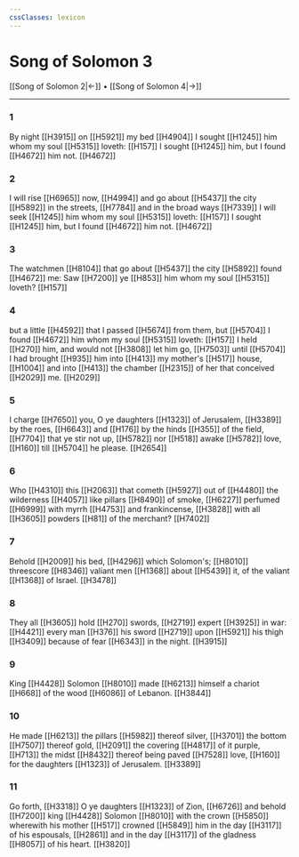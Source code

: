 ```yaml
---
cssClasses: lexicon
---
```

# Song of Solomon 3

[[Song of Solomon 2|←]] • [[Song of Solomon 4|→]]

---

### 1
By night [[H3915]] on [[H5921]] my bed [[H4904]] I sought [[H1245]] him whom my soul [[H5315]] loveth: [[H157]] I sought [[H1245]] him, but I found [[H4672]] him not. [[H4672]]

### 2
I will rise [[H6965]] now, [[H4994]] and go about [[H5437]] the city [[H5892]] in the streets, [[H7784]] and in the broad ways [[H7339]] I will seek [[H1245]] him whom my soul [[H5315]] loveth: [[H157]] I sought [[H1245]] him, but I found [[H4672]] him not. [[H4672]]

### 3
The watchmen [[H8104]] that go about [[H5437]] the city [[H5892]] found [[H4672]] me: Saw [[H7200]]  ye [[H853]] him whom my soul [[H5315]] loveth? [[H157]]

### 4
but a little [[H4592]] that I passed [[H5674]] from them, but [[H5704]] I found [[H4672]] him whom my soul [[H5315]] loveth: [[H157]] I held [[H270]] him, and would not [[H3808]] let him go, [[H7503]] until [[H5704]] I had brought [[H935]] him into [[H413]] my mother's [[H517]] house, [[H1004]] and into [[H413]] the chamber [[H2315]] of her that conceived [[H2029]] me. [[H2029]]

### 5
I charge [[H7650]] you, O ye daughters [[H1323]] of Jerusalem, [[H3389]] by the roes, [[H6643]] and [[H176]] by the hinds [[H355]] of the field, [[H7704]] that ye stir not up, [[H5782]] nor [[H518]] awake [[H5782]] love, [[H160]] till [[H5704]] he please. [[H2654]]

### 6
Who [[H4310]] this [[H2063]] that cometh [[H5927]] out of [[H4480]] the wilderness [[H4057]] like pillars [[H8490]] of smoke, [[H6227]] perfumed [[H6999]] with myrrh [[H4753]] and frankincense, [[H3828]] with all [[H3605]] powders [[H81]] of the merchant? [[H7402]]

### 7
Behold [[H2009]] his bed, [[H4296]] which Solomon's; [[H8010]] threescore [[H8346]] valiant men [[H1368]] about [[H5439]] it, of the valiant [[H1368]] of Israel. [[H3478]]

### 8
They all [[H3605]] hold [[H270]] swords, [[H2719]] expert [[H3925]] in war: [[H4421]] every man [[H376]] his sword [[H2719]] upon [[H5921]] his thigh [[H3409]] because of fear [[H6343]] in the night. [[H3915]]

### 9
King [[H4428]] Solomon [[H8010]] made [[H6213]] himself a chariot [[H668]] of the wood [[H6086]] of Lebanon. [[H3844]]

### 10
He made [[H6213]] the pillars [[H5982]] thereof silver, [[H3701]] the bottom [[H7507]] thereof gold, [[H2091]] the covering [[H4817]] of it purple, [[H713]] the midst [[H8432]] thereof being paved [[H7528]] love, [[H160]] for the daughters [[H1323]] of Jerusalem. [[H3389]]

### 11
Go forth, [[H3318]] O ye daughters [[H1323]] of Zion, [[H6726]] and behold [[H7200]] king [[H4428]] Solomon [[H8010]] with the crown [[H5850]] wherewith his mother [[H517]] crowned [[H5849]] him in the day [[H3117]] of his espousals, [[H2861]] and in the day [[H3117]] of the gladness [[H8057]] of his heart. [[H3820]]